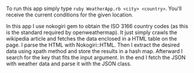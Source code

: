 To run this app simply type ```ruby WeatherApp.rb <city> <country>```. You'll receive the current conditions for the given 
location.


In this app I use nokogiri gem to obtain the ISO 3166 country codes (as this is the standard required by openweathermap). 
It just simply crawls the wikipedia article and fetches the data enclosed in a HTML table on the page. I parse the HTML with 
Nokogiri::HTML. Then I extract the desired data using xpath method and store the results in a hash map. Afterward I search 
for the key that fits the input argument. In the end I fetch the JSON with weather data and parse it with the JSON class.

